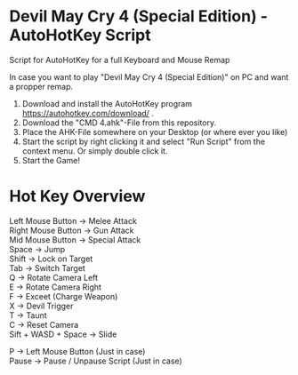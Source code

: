 # Devil May Cry 4 (Special Edition) - AutoHotKey Script
Script for AutoHotKey for a full Keyboard and Mouse Remap

In case you want to play "Devil May Cry 4 (Special Edition)" on PC and want a propper remap.

1) Download and install the AutoHotKey program https://autohotkey.com/download/ .
2) Download the "CMD 4.ahk"-File from this repository. 
3) Place the AHK-File somewhere on your Desktop (or where ever you like)
4) Start the script by right clicking it and select "Run Script" from the context menu. Or simply double click it.
5) Start the Game!

# Hot Key Overview
Left Mouse Button -> Melee Attack  
Right Mouse Button -> Gun Attack  
Mid Mouse Button -> Special Attack  
Space -> Jump  
Shift -> Lock on Target  
Tab   -> Switch Target  
Q     -> Rotate Camera Left   
E     -> Rotate Camera Right  
F     -> Exceet (Charge Weapon)  
X     -> Devil Trigger  
T     -> Taunt  
C     -> Reset Camera  
Sift + WASD + Space -> Slide  

P     -> Left Mouse Button (Just in case)  
Pause -> Pause / Unpause Script (Just in case)
